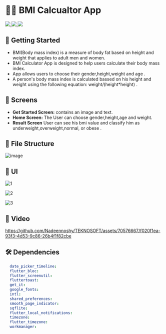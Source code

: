# 🏋️‍♂️ BMI Calcualtor App

<div align="start">
     <a href="https://api.visitorbadge.io/api/visitors?path=bmi_calculater&label=People%20who%20visited%20this%20page&countColor=%23263759" target="_blank">
        <img src="https://api.visitorbadge.io/api/visitors?path=bmi_calculater&label=People%20who%20visited%20this%20page&countColor=%23263759" target="_blank" />
    </a>
    <a href="https://www.linkedin.com/in/nadeen-mohamed-/" target="_blank">
        <img src="https://img.shields.io/badge/LinkedIn-0077B5?style=for-the-badge&logo=linkedin&logoColor=white" target="_blank" />
    </a>
  <a href="mailto:nadeennoshy3@gmail.com">
    <img src="https://img.shields.io/badge/Gmail-333333?style=for-the-badge&logo=gmail&logoColor=red" />
  </a>
</a>
</div>

## 🚀 Getting Started
- BMI(Body mass index) is a measure of body fat based on height and weight that applies to adult men and women. 
- BMI Calculator App is designed to help users calculate their body mass index.
- App allows users to choose their gender,height,weight and age .
- A person's body mass index is calculated bassed on his height and weight using the following equation: weight/(height*height) .

## 🤳 Screens

- **Get Started Screen:** contains an image and text. 
- **Home Screen:** The User can choose gender,height,age and weight.
- **Result Screen** User can see his bmi value and classify him as underweight,overweight,normal, or obese .


## 📁 File Structure

![image](https://github.com/Nadeennoshy/TEKNOSOFT/assets/70576667/60439e7e-375b-4a08-af10-71129d9403a8)


## 📱 UI

![1](https://github.com/Nadeennoshy/TEKNOSOFT/assets/70576667/674b1c3d-ecd1-4466-b415-1406866e913a)

![2](https://github.com/Nadeennoshy/TEKNOSOFT/assets/70576667/a995cdc7-7c23-4039-99da-1c7c1599463b)

![3](https://github.com/Nadeennoshy/TEKNOSOFT/assets/70576667/fde3b8ab-8ae1-4942-9525-38829289b245)

## 🎥 Video

https://github.com/Nadeennoshy/TEKNOSOFT/assets/70576667/f020f1ea-93f3-4d53-9c86-26b4f1f82cbe


## 🛠 Dependencies

```pubspec.yaml
  date_picker_timeline: 
  flutter_bloc: 
  flutter_screenutil: 
  fluttertoast: 
  get_it: 
  google_fonts: 
  intl: 
  shared_preferences: 
  smooth_page_indicator: 
  sqflite: 
  flutter_local_notifications: 
  timezone: 
  flutter_timezone: 
  workmanager: 
```
